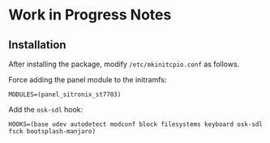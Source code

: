 # Work in Progress Notes

## Installation
After installing the package, modify `/etc/mkinitcpio.conf` as follows.

Force adding the panel module to the initramfs:
```
MODULES=(panel_sitronix_st7703)
```

Add the `osk-sdl` hook:
```
HOOKS=(base udev autodetect modconf block filesystems keyboard osk-sdl fsck bootsplash-manjaro)
```
